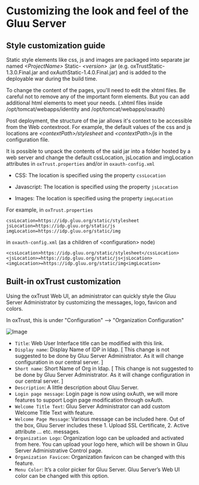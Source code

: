 # Customizing the look and feel of the Gluu Server 

## Style customization guide

Static style elements like css, js and images are packaged into separate jar named
_\<ProjectName\>_ Static- _\<version\>_ .jar (e.g. oxTrustStatic-1.3.0.Final.jar and oxAuthStatic-1.4.0.Final.jar) and is added to the deployable
war during the build time.

To change the content of the pages, you'll need to edit the xhtml files. Be careful
not to remove any of the important form elements. But you can add additional html
elements to meet your needs. (.xhtml files inside /opt/tomcat/webapps/identity and /opt/tomcat/webapps/oxauth)

Post deployment, the structure of the jar allows it's context to be accessible from the Web contextroot.
For example, the default values of the css and js locations are *\<contextPath\>/stylesheet* and
*\<contextPath\>/js* in the configuration file.

It is possible to unpack the contents of the said jar into a folder hosted by a web server
and change the default cssLocation, jsLocation and imgLocation attributes in `oxTrust.properties` and/or in `oxauth-config.xml`

* CSS: The location is specified using the property `cssLocation`

* Javascript: The location is specified using the property `jsLocation`

* Images: The location is specified using the property `imgLocation`

For example, in `oxTrust.properties`

```
cssLocation=https://idp.gluu.org/static/stylesheet
jsLocation=https://idp.gluu.org/static/js
imgLocation=https://idp.gluu.org/static/img
```

in `oxauth-config.xml`
(as a children of \<configuration\> node)

```
<cssLocation>https://idp.gluu.org/static/stylesheet</cssLocation>
<jsLocation>=https://idp.gluu.org/static/js<jsLocation>
<imgLocation>=https://idp.gluu.org/static/img<imgLocation>
```

## Built-in oxTrust customization

Using the oxTrust Web UI, an administrator can quickly style the Gluu Server Administrator
by customizing the messages, logo, favicon and colors.

In oxTrust, this is under "Configuration" --> "Organization Configuration"

![Image](https://raw.githubusercontent.com/GluuFederation/docs/master/sources/img/WebUI_modification/oxtrust/oxTrust_GUI_mod_configuration_overview.png?raw=true)

* `Title`: Web User Interface title can be modified with this link. 
* `Display name`: Display Name of IDP in ldap. [ This change is not suggested to be done by Gluu Server Administrator. As it will change configuration in our central server. ]
* `Short name`: Short Name of Org in ldap. [ This change is not suggested to be done by Gluu Server Administrator. As it will change configuration in our central server. ]
* `Description`: A little description about Gluu Server.
* `Login page message`: Login page is now using oxAuth, we will more features to support Login page modification through oxAuth. 
* `Welcome Title Text`: Gluu Server Administrator can add custom Welcome Title Text with feature.
* `Welcome Page Message`: Various message can be included here. Out of the box, Gluu Server includes these 1. Upload SSL Certificate, 2. Active attribute … etc. messages.
* `Organization Logo`: Organization logo can be uploaded and activated from here.
You can upload your logo here, which will be shown in Gluu Server Administrative
Control page. 
* `Organization Favicon`: Organization favicon can be changed with this feature. 
* `Menu Color`: It’s a color picker for Gluu Server. Gluu Server’s Web UI color can be changed with this option.
